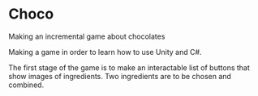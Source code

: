 # Choco
Making an incremental game about chocolates

Making a game in order to learn how to use Unity and C#.

The first stage of the game is to make an interactable list of buttons that show images of ingredients. Two ingredients are to be chosen and combined.
